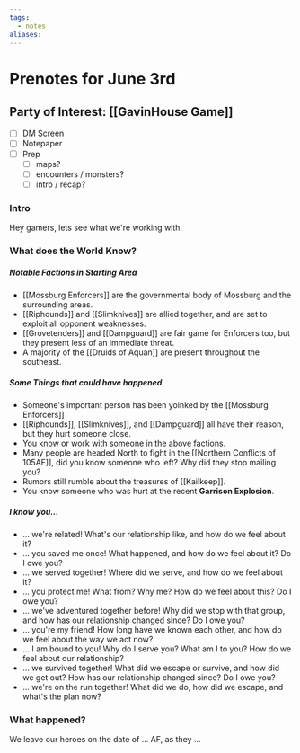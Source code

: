 ```yaml
---
tags:
  - notes
aliases:
---
```


# Prenotes for June 3rd
## Party of Interest: [[GavinHouse Game]]
- [ ] DM Screen
- [ ] Notepaper
- [ ] Prep
	- [ ] maps?
	- [ ] encounters / monsters?
	- [ ] intro / recap?

### Intro

Hey gamers, lets see what we're working with.

### What does the World Know?
##### Notable Factions in Starting Area
- [[Mossburg Enforcers]] are the governmental body of Mossburg and the surrounding areas.
- [[Riphounds]] and [[Slimknives]] are allied together, and are set to exploit all opponent weaknesses.
- [[Grovetenders]] and [[Dampguard]] are fair game for Enforcers too, but they present less of an immediate threat.
- A majority of the [[Druids of Aquan]] are present throughout the southeast.

##### Some Things that could have happened
- Someone's important person has been yoinked by the [[Mossburg Enforcers]]
- [[Riphounds]], [[Slimknives]], and [[Dampguard]] all have their reason, but they hurt someone close.
- You know or work with someone in the above factions.
- Many people are headed North to fight in the [[Northern Conflicts of 105AF]], did you know someone who left? Why did they stop mailing you?
- Rumors still rumble about the treasures of [[Kailkeep]].
- You know someone who was hurt at the recent **Garrison Explosion**.

##### I know you...
- ... we're related! What's our relationship like, and how do we feel about it?
- ... you saved me once! What happened, and how do we feel about it? Do I owe you?
- ... we served together! Where did we serve, and how do we feel about it?
- ... you protect me! What from? Why me? How do we feel about this? Do I owe you?
- ... we've adventured together before! Why did we stop with that group, and how has our relationship changed since? Do I owe you?
- ... you're my friend! How long have we known each other, and how do we feel about the way we act now?
- ... I am bound to you! Why do I serve you? What am I to you? How do we feel about our relationship?
- ... we survived together! What did we escape or survive, and how did we get out? How has our relationship changed since? Do I owe you?
- ... we're on the run together! What did we do, how did we escape, and what's the plan now?

### What happened?


We leave our heroes on the date of ... AF, as they ...